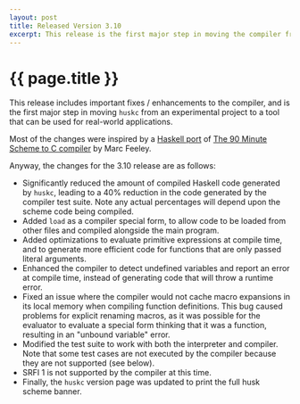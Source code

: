 ```yaml
--- 
layout: post
title: Released Version 3.10
excerpt: This release is the first major step in moving the compiler from an experimental project to a tool that can be used for real-world applications.
---
```

# {{ page.title }}

This release includes important fixes / enhancements to the compiler, and is the first major step in moving `huskc` from an experimental project to a tool that can be used for real-world applications.

Most of the changes were inspired by a [Haskell port](https://github.com/justinethier/nugget) of [The 90 Minute Scheme to C compiler](http://www.iro.umontreal.ca/~boucherd/mslug/meetings/20041020/minutes-en.html) by Marc Feeley.

Anyway, the changes for the 3.10 release are as follows:

- Significantly reduced the amount of compiled Haskell code generated by `huskc`, leading to a 40% reduction in the code generated by the compiler test suite. Note any actual percentages will depend upon the scheme code being compiled.
- Added `load` as a compiler special form, to allow code to be loaded from other files and compiled alongside the main program.
- Added optimizations to evaluate primitive expressions at compile time, and to generate more efficient code for functions that are only passed literal arguments.
- Enhanced the compiler to detect undefined variables and report an error at compile time, instead of generating code that will throw a runtime error.
- Fixed an issue where the compiler would not cache macro expansions in its local memory when compiling function definitions. This bug caused problems for explicit renaming macros, as it was possible for the evaluator to evaluate a special form thinking that it was a function, resulting in an "unbound variable" error.
- Modified the test suite to work with both the interpreter and compiler. Note that some test cases are not executed by the compiler because they are not supported (see below).
- SRFI 1 is not supported by the compiler at this time.
- Finally, the `huskc` version page was updated to print the full husk scheme banner.

